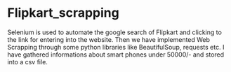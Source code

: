 # Flipkart_scrapping
Selenium is used to automate the google search of Flipkart and clicking to the link for entering into the website. Then we have implemented Web Scrapping through some python libraries like BeautifulSoup, requests etc. I have gathered informations about smart phones under 50000/- and stored into a csv file.
